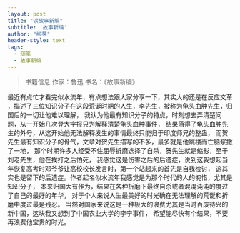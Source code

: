 ```yaml
---
layout: post
title: "读故事新编"
subtitle: '故事新编'
author: "柳芽"
header-style: text
tags:
  - 随笔
  - 故事新编
---
```


> 书籍信息  作家：鲁迅  书名：《故事新编》


最近有点忙才看完似水流年，有点想法跟大家分享一下，其实大的还是在反应文革 
，描述了三位知识分子在这段荒诞时期的人生，李先生，被称为龟头血肿先生，归国后的一切让他难以理解，
我认为他最有知识分子的特点，时刻想去弄清楚问题，从一开始几次登大字报只为解释清楚龟头血肿事件，
结果落得了龟头血肿先生的外号，从这开始他无法解释发生的事情最终只能归于印度师兄的整蛊，
而贺先生最有知识分子的骨气，文章对贺先生描写的不多，最多就是他跳楼而亡脑浆撒了一地，
那个时期许多人经受不住屈辱折磨选择了自杀，贺先生就是缩影，至于刘老先生，他在挨打之后怕死，
我感觉这是伤害之后的后遗症，说到这我想起当年恢复高考时邓爷爷让高校校长发言时，第一个站起来的首先是自我检讨，
这其实也是留下的后遗症。作者起名似水流年我感觉是为那个时代的人的惋惜，尤其是知识分子，
本来归国大有作为，结果在各种折磨下最终自杀或者混混沌沌的度过了自己的最好的年华，
对于个人来说人生最美好的时光确在无法理解的荒诞和折磨中度过最是残忍。
当然对国家来说这是一种极大的浪费尤其是当时百废待兴的新中国，这块我又想到了中国农业大学的李宁事件，
希望能尽快有个结果，不要再浪费他宝贵的时光。
 
